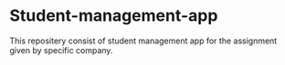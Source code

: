 # Student-management-app
This repositery consist of student management app for the assignment given by specific company.
